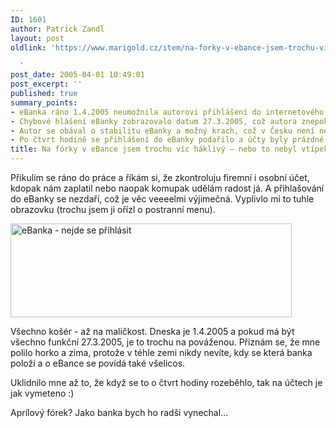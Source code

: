 ```yaml
---
ID: 1601
author: Patrick Zandl
layout: post
oldlink: 'https://www.marigold.cz/item/na-forky-v-ebance-jsem-trochu-vic-haklivy-nebo-to-nebyl-vtipek

  '
post_date: 2005-04-01 10:49:01
post_excerpt: ''
published: true
summary_points:
- eBanka ráno 1.4.2005 neumožnila autorovi přihlášení do internetového bankovnictví.
- Chybové hlášení eBanky zobrazovalo datum 27.3.2005, což autora znepokojilo.
- Autor se obával o stabilitu eBanky a možný krach, což v Česku není neobvyklé.
- Po čtvrt hodině se přihlášení do eBanky podařilo a účty byly prázdné.
title: Na fórky v eBance jsem trochu víc háklivý – nebo to nebyl vtípek?
---
```


<p>Přikulím se ráno do práce a říkám si, že zkontroluju firemní i osobní účet, kdopak nám zaplatil nebo naopak komupak udělám radost já. A přihlašování do eBanky se nezdaří, což je věc veeeelmi výjimečná. Vyplivlo mi to tuhle obrazovku (trochu jsem ji ořízl o postranní menu).</p>

<p><img src="/wp-content/uploads/20050401-ebanka-vtipek.jpg" alt="eBanka - nejde se příhlásit" width="450" height="150" /></p>

<p>Všechno košér - až na maličkost. Dneska je 1.4.2005 a pokud má být všechno funkční 27.3.2005, je to trochu na pováženou. Přiznám se, že mne polilo horko a zima, protože v téhle zemi nikdy nevíte, kdy se která banka položí a o eBance se povídá také všelicos. </p>

<p>Uklidnilo mne až to, že když se to o čtvrt hodiny rozeběhlo, tak na účtech je jak vymeteno :)</p>

<p>Aprílový fórek? Jako banka bych ho radši vynechal...
</p>